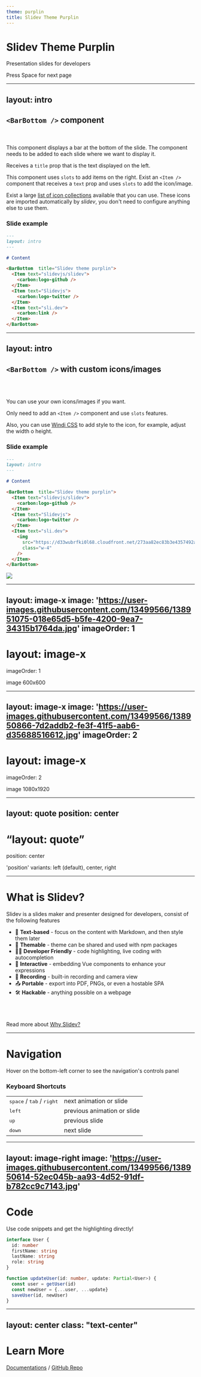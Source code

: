 ```yaml
---
theme: purplin
title: Slidev Theme Purplin
---
```


# Slidev Theme Purplin

 Presentation slides for developers

<div class="pt-12">
  <span @click="next" class="px-2 p-1 rounded cursor-pointer hover:bg-white hover:bg-opacity-10">
    Press Space for next page <carbon:arrow-right class="inline"/>
  </span>
</div>

<BarBottom  title="Slidev theme purplin">
  <Item text="slidevjs/slidev">
    <carbon:logo-github />
  </Item>
  <Item text="Slidevjs">
    <carbon:logo-twitter />
  </Item>
  <Item text="sli.dev">
    <carbon:link />
  </Item>
</BarBottom>


---
layout: intro
---

## `<BarBottom />` component

<br />
<br />

<div class="grid grid-cols-2 gap-x-4">
<div>
This component displays a bar at the bottom of the slide. The component needs to be added to each slide where we want to display it.

Receives a `title` prop that is the text displayed on the left.

This component uses `slots` to add items on the right. Exist an `<Item />` component that receives a `text` prop and uses `slots` to add the icon/image.

Exist a large [list of icon collections](https://icones.js.org/collection) available that you can use. These icons are imported automatically by _slidev_, you don't need to configure anything else to use them.

</div>
<div>

### Slide example

```markdown
---
layout: intro
---

# Content

<BarBottom  title="Slidev theme purplin">
  <Item text="slidevjs/slidev">
    <carbon:logo-github />
  </Item>
  <Item text="Slidevjs">
    <carbon:logo-twitter />
  </Item>
  <Item text="sli.dev">
    <carbon:link />
  </Item>
</BarBottom>
```

</div>
</div>

<BarBottom  title="Slidev theme purplin">
  <Item text="slidevjs/slidev">
    <carbon:logo-github />
  </Item>
  <Item text="Slidevjs">
    <carbon:logo-twitter />
  </Item>
  <Item text="sli.dev">
    <carbon:link />
  </Item>
</BarBottom>


---
layout: intro
---

## `<BarBottom />` with custom icons/images

<br />
<br />

<div class="grid grid-cols-2 gap-x-4">
<div>

You can use your own icons/images if you want.

Only need to add an `<Item />` component and use `slots` features.

Also, you can use [Windi CSS](https://windicss.org/) to add style to the icon, for example, adjust the width o height.

</div>
<div>

### Slide example

```markdown
---
layout: intro
---

# Content

<BarBottom  title="Slidev theme purplin">
  <Item text="slidevjs/slidev">
    <carbon:logo-github />
  </Item>
  <Item text="Slidevjs">
    <carbon:logo-twitter />
  </Item>
  <Item text="sli.dev">
    <img
      src="https://d33wubrfki0l68.cloudfront.net/273aa82ec83b3e4357492a201fb68048af1c3e6a/8f657/logo.svg"
      class="w-4"
    />
  </Item>
</BarBottom>
```

</div>
</div>

<BarBottom  title="Slidev theme purplin">
  <Item text="slidevjs/slidev">
    <carbon:logo-github />
  </Item>
  <Item text="Slidevjs">
    <carbon:logo-twitter />
  </Item>
  <Item text="sli.dev">
    <img
      src="https://d33wubrfki0l68.cloudfront.net/273aa82ec83b3e4357492a201fb68048af1c3e6a/8f657/logo.svg"
      class="w-4"
    />
  </Item>
</BarBottom>

---
layout: image-x
image: 'https://user-images.githubusercontent.com/13499566/138951075-018e65d5-b5fe-4200-9ea7-34315b1764da.jpg'
imageOrder: 1
---

# layout: image-x

imageOrder: 1

image 600x600

<BarBottom  title="Slidev theme purplin">
  <Item text="slidevjs/slidev">
    <carbon:logo-github />
  </Item>
  <Item text="Slidevjs">
    <carbon:logo-twitter />
  </Item>
  <Item text="sli.dev">
    <carbon:link />
  </Item>
</BarBottom>

---
layout: image-x
image: 'https://user-images.githubusercontent.com/13499566/138950866-7d2addb2-fe3f-41f5-aab6-d35688516612.jpg'
imageOrder: 2
---

# layout: image-x

imageOrder: 2

image 1080x1920

<BarBottom  title="Slidev theme purplin">
  <Item text="slidevjs/slidev">
    <carbon:logo-github />
  </Item>
  <Item text="Slidevjs">
    <carbon:logo-twitter />
  </Item>
  <Item text="sli.dev">
    <carbon:link />
  </Item>
</BarBottom>

---
layout: quote
position: center
---

# &ldquo;layout: quote&rdquo;
position: center

'position' variants: left (default), center, right

<BarBottom  title="Slidev theme purplin">
  <Item text="slidevjs/slidev">
    <carbon:logo-github />
  </Item>
  <Item text="Slidevjs">
    <carbon:logo-twitter />
  </Item>
  <Item text="sli.dev">
    <carbon:link />
  </Item>
</BarBottom>


---

# What is Slidev?

Slidev is a slides maker and presenter designed for developers, consist of the following features
  
- 📝 **Text-based** - focus on the content with Markdown, and then style them later
- 🎨 **Themable** - theme can be shared and used with npm packages
- 🧑‍💻 **Developer Friendly** - code highlighting, live coding with autocompletion
- 🤹 **Interactive** - embedding Vue components to enhance your expressions
- 🎥 **Recording** - built-in recording and camera view
- 📤 **Portable** - export into PDF, PNGs, or even a hostable SPA
- 🛠 **Hackable** - anything possible on a webpage

<br>
<br>

Read more about [Why Slidev?](https://sli.dev/guide/why)

<BarBottom  title="Slidev theme purplin">
  <Item text="slidevjs/slidev">
    <carbon:logo-github />
  </Item>
  <Item text="Slidevjs">
    <carbon:logo-twitter />
  </Item>
  <Item text="sli.dev">
    <carbon:link />
  </Item>
</BarBottom>

---

# Navigation

Hover on the bottom-left corner to see the navigation's controls panel

### Keyboard Shortcuts

|     |     |
| --- | --- |
| <kbd>space</kbd> / <kbd>tab</kbd> / <kbd>right</kbd> | next animation or slide |
| <kbd>left</kbd> | previous animation or slide |
| <kbd>up</kbd> | previous slide |
| <kbd>down</kbd> | next slide |

<BarBottom  title="Slidev theme purplin">
  <Item text="slidevjs/slidev">
    <carbon:logo-github />
  </Item>
  <Item text="Slidevjs">
    <carbon:logo-twitter />
  </Item>
  <Item text="sli.dev">
    <carbon:link />
  </Item>
</BarBottom>

---
layout: image-right
image: 'https://user-images.githubusercontent.com/13499566/138950614-52ec045b-aa93-4d52-91df-b782cc9c7143.jpg'
---

# Code

Use code snippets and get the highlighting directly!

```ts
interface User {
  id: number
  firstName: string
  lastName: string
  role: string
}

function updateUser(id: number, update: Partial<User>) {
  const user = getUser(id)
  const newUser = {...user, ...update}  
  saveUser(id, newUser)
}
```

<BarBottom  title="Slidev theme purplin">
  <Item text="slidevjs/slidev">
    <carbon:logo-github />
  </Item>
  <Item text="Slidevjs">
    <carbon:logo-twitter />
  </Item>
  <Item text="sli.dev">
    <carbon:link />
  </Item>
</BarBottom>

---
layout: center
class: "text-center"
---

# Learn More

[Documentations](https://sli.dev) / [GitHub Repo](https://github.com/slidevjs/slidev)

<BarBottom  title="Slidev theme purplin">
  <Item text="slidevjs/slidev">
    <carbon:logo-github />
  </Item>
  <Item text="Slidevjs">
    <carbon:logo-twitter />
  </Item>
  <Item text="sli.dev">
    <carbon:link />
  </Item>
</BarBottom>
